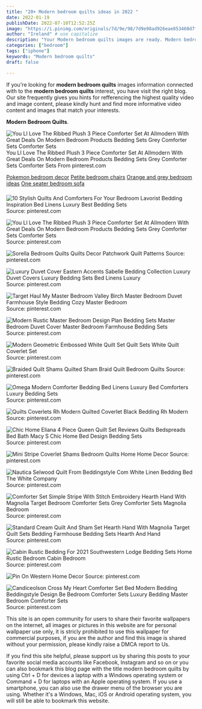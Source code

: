```yaml
---
title: "20+ Modern bedroom quilts ideas in 2022 "
date: 2022-01-19
publishDate: 2022-07-10T12:52:25Z
image: "https://i.pinimg.com/originals/7d/9e/98/7d9e98ad926eae853460d7f790b7a598.jpg"
author: "Ireland" # use capitalize
description: "Your Modern bedroom quilts images are ready. Modern bedroom quilts are a topic that is being searched for and liked by netizens now. You can Find and Download the Modern bedroom quilts files here. Download all free images."
categories: ["bedroom"]
tags: ["iphone"]
keywords: "Modern bedroom quilts"
draft: false

---
```


If you're looking for **modern bedroom quilts** images information connected with to the **modern bedroom quilts** interest, you have visit the right  blog.  Our site frequently  gives you  hints  for refferencing  the highest  quality video and image  content, please kindly hunt and find more informative video content and images  that match your interests.

**Modern Bedroom Quilts**. 

![You Ll Love The Ribbed Plush 3 Piece Comforter Set At Allmodern With Great Deals On Modern Bedroom Products Bedding Sets Grey Comforter Sets Comforter Sets](https://i.pinimg.com/originals/a2/66/b6/a266b6f23d09d1a005b88123ec156501.jpg "You Ll Love The Ribbed Plush 3 Piece Comforter Set At Allmodern With Great Deals On Modern Bedroom Products Bedding Sets Grey Comforter Sets Comforter Sets")
You Ll Love The Ribbed Plush 3 Piece Comforter Set At Allmodern With Great Deals On Modern Bedroom Products Bedding Sets Grey Comforter Sets Comforter Sets From pinterest.com

[Pokemon bedroom decor](/pokemon-bedroom-decor/)
[Petite bedroom chairs](/petite-bedroom-chairs/)
[Orange and grey bedroom ideas](/orange-and-grey-bedroom-ideas/)
[One seater bedroom sofa](/one-seater-bedroom-sofa/)



### 

 


![10 Stylish Quilts And Comforters For Your Bedroom Lavorist Bedding Inspiration Bed Linens Luxury Best Bedding Sets](https://i.pinimg.com/564x/51/da/c1/51dac16834db953b4c5e53ec2af1f2c9.jpg "10 Stylish Quilts And Comforters For Your Bedroom Lavorist Bedding Inspiration Bed Linens Luxury Best Bedding Sets")
Source: pinterest.com

 

![You Ll Love The Ribbed Plush 3 Piece Comforter Set At Allmodern With Great Deals On Modern Bedroom Products Bedding Sets Grey Comforter Sets Comforter Sets](https://i.pinimg.com/originals/a2/66/b6/a266b6f23d09d1a005b88123ec156501.jpg "You Ll Love The Ribbed Plush 3 Piece Comforter Set At Allmodern With Great Deals On Modern Bedroom Products Bedding Sets Grey Comforter Sets Comforter Sets")
Source: pinterest.com

 

![Sorella Bedroom Quilts Quilts Decor Patchwork Quilt Patterns](https://i.pinimg.com/originals/47/63/78/4763783f8b7007bdebbb5eca585ca780.jpg "Sorella Bedroom Quilts Quilts Decor Patchwork Quilt Patterns")
Source: pinterest.com

 

![Luxury Duvet Cover Eastern Accents Sabelle Bedding Collection Luxury Duvet Covers Luxury Bedding Sets Bed Linens Luxury](https://i.pinimg.com/736x/7c/3a/84/7c3a8485bacab7227b91990acdf0c11d.jpg "Luxury Duvet Cover Eastern Accents Sabelle Bedding Collection Luxury Duvet Covers Luxury Bedding Sets Bed Linens Luxury")
Source: pinterest.com

 

![Target Haul My Master Bedroom Valley Birch Master Bedroom Duvet Farmhouse Style Bedding Cozy Master Bedroom](https://i.pinimg.com/736x/1b/fb/29/1bfb2959313539f310e519291465af51.jpg "Target Haul My Master Bedroom Valley Birch Master Bedroom Duvet Farmhouse Style Bedding Cozy Master Bedroom")
Source: pinterest.com

 

![Modern Rustic Master Bedroom Design Plan Bedding Sets Master Bedroom Duvet Cover Master Bedroom Farmhouse Bedding Sets](https://i.pinimg.com/originals/d1/00/03/d1000316989a6ab89a265a8428b47965.png "Modern Rustic Master Bedroom Design Plan Bedding Sets Master Bedroom Duvet Cover Master Bedroom Farmhouse Bedding Sets")
Source: pinterest.com

 

![Modern Geometric Embossed White Quilt Set Quilt Sets White Quilt Coverlet Set](https://i.pinimg.com/originals/aa/ef/81/aaef81e7d4929606f71f8efe0c379e87.jpg "Modern Geometric Embossed White Quilt Set Quilt Sets White Quilt Coverlet Set")
Source: pinterest.com

 

![Braided Quilt Shams Quilted Sham Braid Quilt Bedroom Quilts](https://i.pinimg.com/originals/3c/d8/cc/3cd8cc796ab5de0a86dc7e99e863df7a.jpg "Braided Quilt Shams Quilted Sham Braid Quilt Bedroom Quilts")
Source: pinterest.com

 

![Omega Modern Comforter Bedding Bed Linens Luxury Bed Comforters Luxury Bedding Sets](https://i.pinimg.com/736x/ce/9d/28/ce9d28ed9451dfb9cf331fc4108af0f1.jpg "Omega Modern Comforter Bedding Bed Linens Luxury Bed Comforters Luxury Bedding Sets")
Source: pinterest.com

 

![Quilts Coverlets Rh Modern Quilted Coverlet Black Bedding Rh Modern](https://i.pinimg.com/originals/2b/9d/a2/2b9da26d78780c9de21acd51c48b287e.jpg "Quilts Coverlets Rh Modern Quilted Coverlet Black Bedding Rh Modern")
Source: pinterest.com

 

![Chic Home Eliana 4 Piece Queen Quilt Set Reviews Quilts Bedspreads Bed Bath Macy S Chic Home Bed Design Bedding Sets](https://i.pinimg.com/originals/a2/08/cd/a208cd0b4ee87843503309e2ec8be906.jpg "Chic Home Eliana 4 Piece Queen Quilt Set Reviews Quilts Bedspreads Bed Bath Macy S Chic Home Bed Design Bedding Sets")
Source: pinterest.com

 

![Mini Stripe Coverlet Shams Bedroom Quilts Home Home Decor](https://i.pinimg.com/originals/36/fe/05/36fe05543272a532708bbdf73312835a.jpg "Mini Stripe Coverlet Shams Bedroom Quilts Home Home Decor")
Source: pinterest.com

 

![Nautica Selwood Quilt From Beddingstyle Com White Linen Bedding Bed The White Company](https://i.pinimg.com/originals/02/9f/4c/029f4c6d41be24bc240c3574acc485b6.jpg "Nautica Selwood Quilt From Beddingstyle Com White Linen Bedding Bed The White Company")
Source: pinterest.com

 

![Comforter Set Simple Stripe With Stitch Embroidery Hearth Hand With Magnolia Target Bedroom Comforter Sets Grey Comforter Sets Magnolia Bedroom](https://i.pinimg.com/474x/ac/4d/2e/ac4d2e85a3828bc40d9ed68b9b0a9079.jpg "Comforter Set Simple Stripe With Stitch Embroidery Hearth Hand With Magnolia Target Bedroom Comforter Sets Grey Comforter Sets Magnolia Bedroom")
Source: pinterest.com

 

![Standard Cream Quilt And Sham Set Hearth Hand With Magnolia Target Quilt Sets Bedding Farmhouse Bedding Sets Hearth And Hand](https://i.pinimg.com/474x/89/a5/af/89a5afbc3278712be63a402ea2457359.jpg "Standard Cream Quilt And Sham Set Hearth Hand With Magnolia Target Quilt Sets Bedding Farmhouse Bedding Sets Hearth And Hand")
Source: pinterest.com

 

![Cabin Rustic Bedding For 2021 Southwestern Lodge Bedding Sets Home Rustic Bedroom Cabin Bedroom](https://i.pinimg.com/474x/91/82/9c/91829c9e40e69ec068811477816c9060--cabin-bedrooms-rustic-bedrooms.jpg "Cabin Rustic Bedding For 2021 Southwestern Lodge Bedding Sets Home Rustic Bedroom Cabin Bedroom")
Source: pinterest.com

 

![Pin On Western Home Decor](https://i.pinimg.com/564x/e0/90/88/e09088afa0f656bb2470aaf7bb68f8a8.jpg "Pin On Western Home Decor")
Source: pinterest.com

 

![Candiceolson Cross My Heart Comforter Set Bed Modern Bedding Beddingstyle Design Be Bedroom Comforter Sets Luxury Bedding Master Bedroom Comforter Sets](https://i.pinimg.com/originals/7d/9e/98/7d9e98ad926eae853460d7f790b7a598.jpg "Candiceolson Cross My Heart Comforter Set Bed Modern Bedding Beddingstyle Design Be Bedroom Comforter Sets Luxury Bedding Master Bedroom Comforter Sets")
Source: pinterest.com

 

This site is an open community for users to share their favorite wallpapers on the internet, all images or pictures in this website are for personal wallpaper use only, it is stricly prohibited to use this wallpaper for commercial purposes, if you are the author and find this image is shared without your permission, please kindly raise a DMCA report to Us.

If you find this site helpful, please support us by sharing this posts to your favorite social media accounts like Facebook, Instagram and so on or you can also bookmark this blog page with the title modern bedroom quilts by using Ctrl + D for devices a laptop with a Windows operating system or Command + D for laptops with an Apple operating system. If you use a smartphone, you can also use the drawer menu of the browser you are using. Whether it's a Windows, Mac, iOS or Android operating system, you will still be able to bookmark this website.
